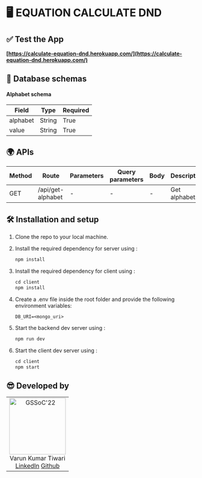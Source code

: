 # 🖥️ EQUATION CALCULATE DND

## ✅ Test the App

**[https://calculate-equation-dnd.herokuapp.com/](https://calculate-equation-dnd.herokuapp.com/)**

## 💾 Database schemas

#### Alphabet schema

| **Field** | **Type** | **Required** |
| --------- | -------- | ------------ |
| alphabet  | String   | True         |
| value     | String   | True         |

## 🌍 APIs

| Method | Route             | Parameters | Query parameters | Body | Description   |
| ------ | ----------------- | ---------- | ---------------- | ---- | ------------- |
| GET    | /api/get-alphabet | -          | -                | -    | Get alphabets |

## 🛠 Installation and setup

1. Clone the repo to your local machine.
2. Install the required dependency for server using :

   ```javascript
   npm install
   ```

3. Install the required dependency for client using :

   ```javascript
   cd client
   npm install
   ```

4. Create a .env file inside the root folder and provide the following environment variables:

   ```env
   DB_URI=<mongo_uri>
   ```

5. Start the backend dev server using :

   ```javascript
   npm run dev

   ```

6. Start the client dev server using :

   ```javascript
   cd client
   npm start
   ```

## 😎 Developed by

<table>
  <tr>
    <td align="center">
      <img src="https://avatars.githubusercontent.com/u/83509023?v=4" width="150px" alt="GSSoC'22" />
      <br/>
      Varun Kumar Tiwari
      <br/>
      <a href="https://www.linkedin.com/in/varun-tiwari-454591178/">LinkedIn</a>
      <a href="https://github.com/varunKT001">Github</a>
    </td> 
  </tr>
</table>
